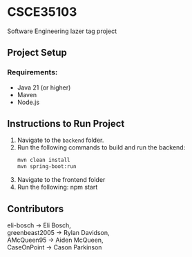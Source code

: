 # CSCE35103

Software Engineering lazer tag project

## Project Setup

### Requirements:

- Java 21 (or higher)
- Maven
- Node.js

## Instructions to Run Project

1. Navigate to the `backend` folder.
2. Run the following commands to build and run the backend:
   ```bash
   mvn clean install
   mvn spring-boot:run
   ```
3. Navigate to the frontend folder
4. Run the following:
   npm start

## Contributors

eli-bosch -> Eli Bosch,<br>
greenbeast2005 -> Rylan Davidson,<br>
AMcQueen95 -> Aiden McQueen,<br>
CaseOnPoint -> Cason Parkinson
